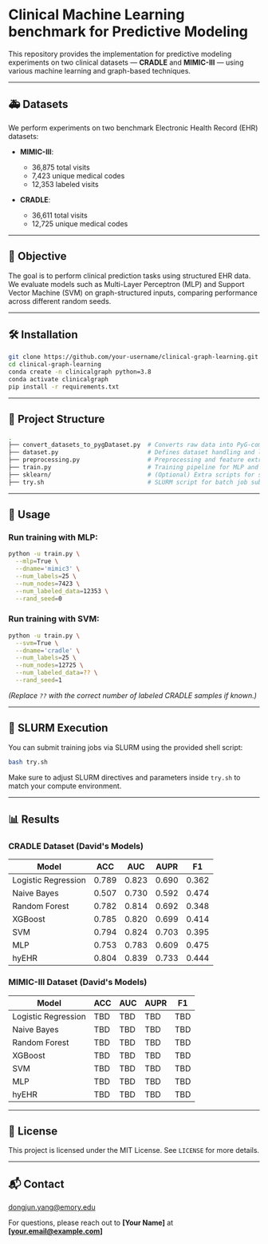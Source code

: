 # Clinical Machine Learning benchmark for Predictive Modeling

This repository provides the implementation for predictive modeling experiments on two clinical datasets — **CRADLE** and **MIMIC-III** — using various machine learning and graph-based techniques.

---

## 🚑 Datasets

We perform experiments on two benchmark Electronic Health Record (EHR) datasets:

- **MIMIC-III**:  
  - 36,875 total visits  
  - 7,423 unique medical codes  
  - 12,353 labeled visits

- **CRADLE**:  
  - 36,611 total visits  
  - 12,725 unique medical codes  

---

## 🧠 Objective

The goal is to perform clinical prediction tasks using structured EHR data. We evaluate models such as Multi-Layer Perceptron (MLP) and Support Vector Machine (SVM) on graph-structured inputs, comparing performance across different random seeds.

---

## 🛠️ Installation

```bash
git clone https://github.com/your-username/clinical-graph-learning.git
cd clinical-graph-learning
conda create -n clinicalgraph python=3.8
conda activate clinicalgraph
pip install -r requirements.txt
```

---

## 📂 Project Structure

```bash
.
├── convert_datasets_to_pygDataset.py  # Converts raw data into PyG-compatible format
├── dataset.py                         # Defines dataset handling and loading
├── preprocessing.py                   # Preprocessing and feature extraction
├── train.py                           # Training pipeline for MLP and SVM models
├── sklearn/                           # (Optional) Extra scripts for sklearn-based baselines
├── try.sh                             # SLURM script for batch job submission
```

---

## 🚀 Usage

### Run training with MLP:
```bash
python -u train.py \
  --mlp=True \
  --dname='mimic3' \
  --num_labels=25 \
  --num_nodes=7423 \
  --num_labeled_data=12353 \
  --rand_seed=0
```

### Run training with SVM:
```bash
python -u train.py \
  --svm=True \
  --dname='cradle' \
  --num_labels=25 \
  --num_nodes=12725 \
  --num_labeled_data=?? \
  --rand_seed=1
```

*(Replace `??` with the correct number of labeled CRADLE samples if known.)*

---

## 🧪 SLURM Execution

You can submit training jobs via SLURM using the provided shell script:

```bash
bash try.sh
```

Make sure to adjust SLURM directives and parameters inside `try.sh` to match your compute environment.

---

## 📊 Results

### CRADLE Dataset (David's Models)

| Model               | ACC   | AUC   | AUPR  | F1    |
|--------------------|-------|-------|-------|-------|
| Logistic Regression| 0.789 | 0.823 | 0.690 | 0.362 |
| Naive Bayes        | 0.507 | 0.730 | 0.592 | 0.474 |
| Random Forest      | 0.782 | 0.814 | 0.692 | 0.348 |
| XGBoost            | 0.785 | 0.820 | 0.699 | 0.414 |
| SVM                | 0.794 | 0.824 | 0.703 | 0.395 |
| MLP                | 0.753 | 0.783 | 0.609 | 0.475 |
| hyEHR              | 0.804 | 0.839 | 0.733 | 0.444 |

### MIMIC-III Dataset (David's Models)

| Model               | ACC   | AUC   | AUPR  | F1    |
|--------------------|-------|-------|-------|-------|
| Logistic Regression| TBD   | TBD   | TBD   | TBD   |
| Naive Bayes        | TBD   | TBD   | TBD   | TBD   |
| Random Forest      | TBD   | TBD   | TBD   | TBD   |
| XGBoost            | TBD   | TBD   | TBD   | TBD   |
| SVM                | TBD   | TBD   | TBD   | TBD   |
| MLP                | TBD   | TBD   | TBD   | TBD   |
| hyEHR              | TBD   | TBD   | TBD   | TBD   |

---

## 📎 License

This project is licensed under the MIT License. See `LICENSE` for more details.

---

## 📬 Contact
dongjun.yang@emory.edu

For questions, please reach out to **[Your Name]** at **[your.email@example.com]**
